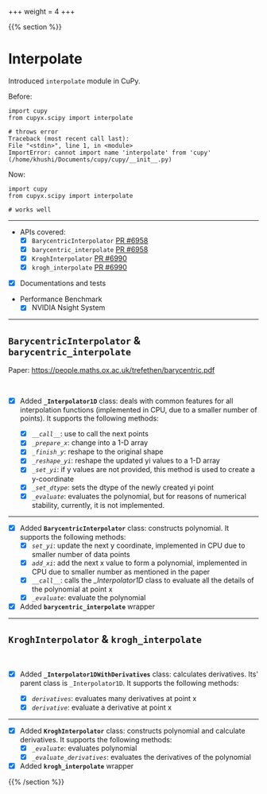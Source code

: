 +++
weight = 4
+++

<!-- Start vertical slides -->
{{% section %}}

# Interpolate

Introduced `interpolate` module in CuPy.

Before:
```python{1|2|4-7}
import cupy
from cupyx.scipy import interpolate

# throws error
Traceback (most recent call last):
File "<stdin>", line 1, in <module>
ImportError: cannot import name 'interpolate' from 'cupy' (/home/khushi/Documents/cupy/cupy/__init__.py)
```

Now:
```python{1|2|4}
import cupy
from cupyx.scipy import interpolate

# works well
```

---

- APIs covered:
  - [x] `BarycentricInterpolator` [PR #6958](https://github.com/cupy/cupy/pull/6958)
  - [x] `barycentric_interpolate` [PR #6958](https://github.com/cupy/cupy/pull/6958)
  - [x] `KroghInterpolator` [PR #6990](https://github.com/cupy/cupy/pull/6990)
  - [x] `krogh_interpolate` [PR #6990](https://github.com/cupy/cupy/pull/6990)
- [x] Documentations and tests
- Performance Benchmark
  - [x] NVIDIA Nsight System

---

## `BarycentricInterpolator` & `barycentric_interpolate`

Paper: https://people.maths.ox.ac.uk/trefethen/barycentric.pdf

<br/>

- [x] Added **`_Interpolator1D`** class: deals with common features for all interpolation functions (implemented in CPU, due to a smaller number of points). It supports the following methods:

  - [x] *`__call__`*: use to call the next points
  - [x] *`_prepare_x`*: change into a 1-D array
  - [x] *`_finish_y`*: reshape to the original shape
  - [x] *`_reshape_yi`*: reshape the updated yi values to a 1-D array
  - [x] *`_set_yi`*: if y values are not provided, this method is used to create a y-coordinate
  - [x] *`_set_dtype`*: sets the dtype of the newly created yi point
  - [x] *`_evaluate`*: evaluates the polynomial, but for reasons of numerical stability, currently, it is not implemented.

---

- [x] Added **`BarycentricInterpolator`** class: constructs polynomial. It supports the following methods:
  - [x] *`set_yi`*: update the next y coordinate, implemented in CPU due to smaller number of data points
  - [x] *`add_xi`*: add the next x value to form a polynomial, implemented in CPU due to smaller number as mentioned in the paper
  - [x] *`__call__`*: calls the *_Interpolator1D* class to evaluate all the details of the polynomial at point x
  - [x] *`_evaluate`*: evaluate the polynomial

- [x] Added **`barycentric_interpolate`** wrapper

---

## `KroghInterpolator` & `krogh_interpolate`

<br/>

- [x] Added **`_Interpolator1DWithDerivatives`** class: calculates derivatives. Its' parent class is `_Interpolator1D`. It supports the following methods:

  - [x] *`derivatives`*: evaluates many derivatives at point x
  - [x] *`derivative`*: evaluate a derivative at point x

---

- [x] Added **`KroghInterpolator`** class: constructs polynomial and calculate derivatives. It supports the following methods:
  - [x] *`_evaluate`*: evaluates polynomial
  - [x] *`_evaluate_derivatives`*: evaluates the derivatives of the polynomial

- [x] Added **`krogh_interpolate`** wrapper 

<!-- End vertical slides -->
{{% /section %}}
